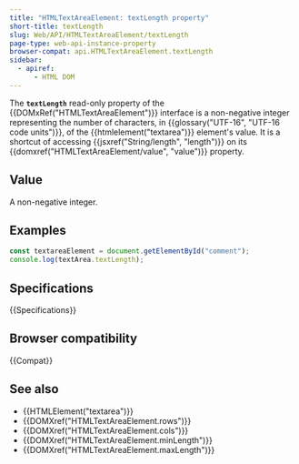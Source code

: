 ```yaml
---
title: "HTMLTextAreaElement: textLength property"
short-title: textLength
slug: Web/API/HTMLTextAreaElement/textLength
page-type: web-api-instance-property
browser-compat: api.HTMLTextAreaElement.textLength
sidebar:
  - apiref:
      - HTML DOM
---
```


The **`textLength`** read-only property of the {{DOMxRef("HTMLTextAreaElement")}} interface is a non-negative integer representing the number of characters, in {{glossary("UTF-16", "UTF-16 code units")}}, of the {{htmlelement("textarea")}} element's value. It is a shortcut of accessing {{jsxref("String/length", "length")}} on its {{domxref("HTMLTextAreaElement/value", "value")}} property.

## Value

A non-negative integer.

## Examples

```js
const textareaElement = document.getElementById("comment");
console.log(textArea.textLength);
```

## Specifications

{{Specifications}}

## Browser compatibility

{{Compat}}

## See also

- {{HTMLElement("textarea")}}
- {{DOMXref("HTMLTextAreaElement.rows")}}
- {{DOMXref("HTMLTextAreaElement.cols")}}
- {{DOMXref("HTMLTextAreaElement.minLength")}}
- {{DOMXref("HTMLTextAreaElement.maxLength")}}

